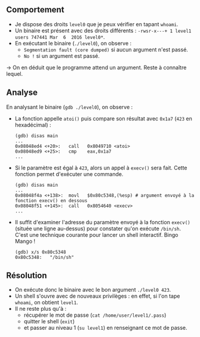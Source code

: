## Comportement
- Je dispose des droits `level0` que je peux vérifier en tapant `whoami`.
- Un binaire est présent avec des droits différents : `-rwsr-x---+ 1 level1 users 747441 Mar  6  2016 level0*`.
- En exécutant le binaire (`./level0`), on observe :
  - `Segmentation fault (core dumped)` si aucun argument n'est passé.
  - `No !` si un argument est passé.

→ On en déduit que le programme attend un argument. Reste à connaître lequel.

## Analyse
En analysant le binaire (`gdb ./level0`), on observe :
  - La fonction appelle `atoi()` puis compare son résultat avec `0x1a7` (`423` en hexadécimal) :
    ```shell
    (gdb) disas main
    ...
    0x08048ed4 <+20>:	call   0x8049710 <atoi>
    0x08048ed9 <+25>:	cmp    eax,0x1a7
    ...
    ```
  - Si le paramètre est égal à `423`, alors un appel à `execv()` sera fait. Cette fonction permet d'exécuter une commande.
    ```shell
    (gdb) disas main
    ...
    0x08048f4a <+138>:	movl   $0x80c5348,(%esp) # argument envoyé à la fonction execv() en dessous
    0x08048f51 <+145>:	call   0x8054640 <execv>
    ...
    ```
  - Il suffit d'examiner l'adresse du paramètre envoyé à la fonction `execv()` (située une ligne au-dessus) pour constater qu'on exécute `/bin/sh`. C'est une technique courante pour lancer un shell interactif. Bingo Mango !
    ```shell
    (gdb) x/s 0x80c5348
    0x80c5348:	 "/bin/sh"
    ```

## Résolution
- On exécute donc le binaire avec le bon argument `./level0 423`. 
- Un shell s'ouvre avec de nouveaux privilèges : en effet, si l'on tape `whoami`, on obtient `level1`.
- Il ne reste plus qu'à :
  - récupérer le mot de passe (`cat /home/user/level1/.pass`)
  - quitter le shell (`exit`)
  - et passer au niveau 1 (`su level1`) en renseignant ce mot de passe.
